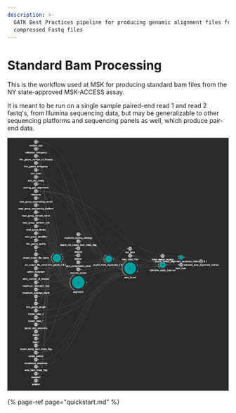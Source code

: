 ```yaml
---
description: >-
  GATK Best Practices pipeline for producing genomic alignment files from
  compressed Fastq files
---
```


# Standard Bam Processing

This is the workflow used at MSK for producing standard bam files from the NY state-approved MSK-ACCESS assay.

It is meant to be run on a single sample paired-end read 1 and read 2 fastq's, from Illumina sequencing data, but may be generalizable to other sequencing platforms and sequencing panels as well, which produce pair-end data.

![Workflow - as viewed from Rabix Composer](.gitbook/assets/screen-shot-2019-09-20-at-10.37.09-am%20%281%29.png)

{% page-ref page="quickstart.md" %}

